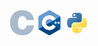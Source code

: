 <img src="https://github.com/devicons/devicon/blob/master/icons/c/c-original.svg" width="40" height="40"/>
<img src="https://github.com/devicons/devicon/blob/master/icons/cplusplus/cplusplus-original.svg" width=40" height="40"/>
<img src="https://github.com/devicons/devicon/blob/master/icons/python/python-original.svg" width=40" height="40"/>

